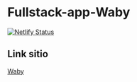 # Fullstack-app-Waby
[![Netlify Status](https://api.netlify.com/api/v1/badges/a7614be9-0d4a-4a3b-a3b4-c704a0d3428f/deploy-status)](https://app.netlify.com/sites/waby/deploys)

## Link sitio
<a href = 'https://waby.netlify.app/'>Waby</a>

